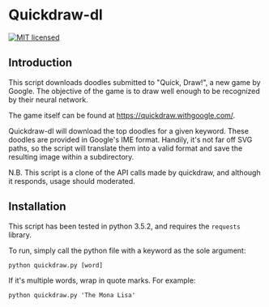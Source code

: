 # Quickdraw-dl
[![MIT licensed](https://img.shields.io/badge/license-MIT-blue.svg)](https://raw.githubusercontent.com/WilliamWCYoung/quickdraw-dl/master/LICENSE.txt)

## Introduction

This script downloads doodles submitted to "Quick, Draw!", a new game by Google. The objective of the game is to draw well enough to be recognized by their neural network.

The game itself can be found at https://quickdraw.withgoogle.com/. 

Quickdraw-dl will download the top doodles for a given keyword. These doodles are provided in Google's IME format. Handily, it's not far off SVG paths, so the script will translate them into a valid format and save the resulting image within a subdirectory.

N.B. This script is a clone of the API calls made by quickdraw, and although it responds, usage should moderated.

## Installation

This script has been tested in python 3.5.2, and requires the ```requests``` library.

To run, simply call the python file with a keyword as the sole argument:
```
python quickdraw.py [word]
```

If it's multiple words, wrap in quote marks. For example:
```
python quickdraw.py 'The Mona Lisa'
```
